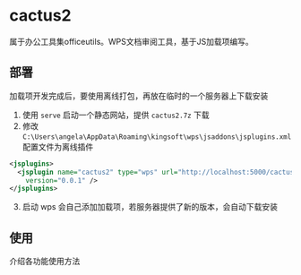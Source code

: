 # cactus2

属于办公工具集officeutils。WPS文档审阅工具，基于JS加载项编写。


## 部署

加载项开发完成后，要使用离线打包，再放在临时的一个服务器上下载安装

1. 使用 `serve` 启动一个静态网站，提供 `cactus2.7z` 下载
2. 修改 `C:\Users\angela\AppData\Roaming\kingsoft\wps\jsaddons\jsplugins.xml` 配置文件为离线插件
```xml
<jsplugins>
  <jsplugin name="cactus2" type="wps" url="http://localhost:5000/cactus2.7z"
    version="0.0.1" />
</jsplugins>
```
3. 启动 wps 会自己添加加载项，若服务器提供了新的版本，会自动下载安装


## 使用

介绍各功能使用方法




